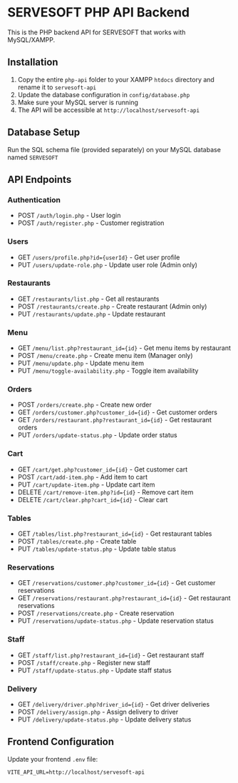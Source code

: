 # SERVESOFT PHP API Backend

This is the PHP backend API for SERVESOFT that works with MySQL/XAMPP.

## Installation

1. Copy the entire `php-api` folder to your XAMPP `htdocs` directory and rename it to `servesoft-api`
2. Update the database configuration in `config/database.php`
3. Make sure your MySQL server is running
4. The API will be accessible at `http://localhost/servesoft-api`

## Database Setup

Run the SQL schema file (provided separately) on your MySQL database named `SERVESOFT`

## API Endpoints

### Authentication
- POST `/auth/login.php` - User login
- POST `/auth/register.php` - Customer registration

### Users
- GET `/users/profile.php?id={userId}` - Get user profile
- PUT `/users/update-role.php` - Update user role (Admin only)

### Restaurants
- GET `/restaurants/list.php` - Get all restaurants
- POST `/restaurants/create.php` - Create restaurant (Admin only)
- PUT `/restaurants/update.php` - Update restaurant

### Menu
- GET `/menu/list.php?restaurant_id={id}` - Get menu items by restaurant
- POST `/menu/create.php` - Create menu item (Manager only)
- PUT `/menu/update.php` - Update menu item
- PUT `/menu/toggle-availability.php` - Toggle item availability

### Orders
- POST `/orders/create.php` - Create new order
- GET `/orders/customer.php?customer_id={id}` - Get customer orders
- GET `/orders/restaurant.php?restaurant_id={id}` - Get restaurant orders
- PUT `/orders/update-status.php` - Update order status

### Cart
- GET `/cart/get.php?customer_id={id}` - Get customer cart
- POST `/cart/add-item.php` - Add item to cart
- PUT `/cart/update-item.php` - Update cart item
- DELETE `/cart/remove-item.php?id={id}` - Remove cart item
- DELETE `/cart/clear.php?cart_id={id}` - Clear cart

### Tables
- GET `/tables/list.php?restaurant_id={id}` - Get restaurant tables
- POST `/tables/create.php` - Create table
- PUT `/tables/update-status.php` - Update table status

### Reservations
- GET `/reservations/customer.php?customer_id={id}` - Get customer reservations
- GET `/reservations/restaurant.php?restaurant_id={id}` - Get restaurant reservations
- POST `/reservations/create.php` - Create reservation
- PUT `/reservations/update-status.php` - Update reservation status

### Staff
- GET `/staff/list.php?restaurant_id={id}` - Get restaurant staff
- POST `/staff/create.php` - Register new staff
- PUT `/staff/update-status.php` - Update staff status

### Delivery
- GET `/delivery/driver.php?driver_id={id}` - Get driver deliveries
- POST `/delivery/assign.php` - Assign delivery to driver
- PUT `/delivery/update-status.php` - Update delivery status

## Frontend Configuration

Update your frontend `.env` file:
```
VITE_API_URL=http://localhost/servesoft-api
```